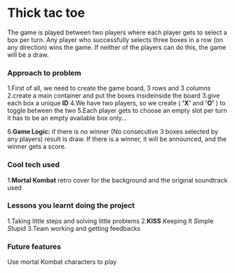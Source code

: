 # Thick tac toe

The game is played between two players where each player gets to select a box per turn. Any player who successfully selects three boxes in a row (on any direction) wins the game.
If neither of the players can do this, the game will be a draw.

### Approach to problem

1.First of all, we need to create the game board, 3 rows and 3 columns
2.create a main container and put the boxes insideinside the board
3.give each box a unique **ID**
4.We have two players, so we create ( **'X'** and **'O'** ) to toggle between the two
5.Each player gets to choose an empty slot per turn it has to be an empty available box only...

6.**Game Logic:** if there is no winner (No consecutive 3 boxes selected by any players) result is draw.
If there is a winner, it will be announced, and the winner gets a score.

### Cool tech used

1.**Mortal Kombat** retro cover for the background and the original soundtrack used

### Lessons you learnt doing the project

1.Taking little steps and solving little problems 2.**KISS** *K*eeping *I*t *S*imple *S*tupid
3.Team working and getting feedbacks

### Future features

Use mortal Kombat characters to play
